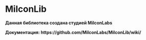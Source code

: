 <h1><b>MilconLib</b></h1>
<b><p>Данная библиотека создана студией MilconLabs</p></b>
<b><p>Документация: https://github.com/MilconLabs/MilconLib/wiki/</p></b>
